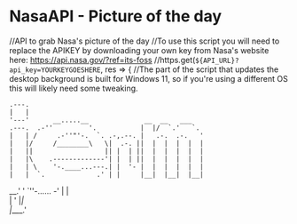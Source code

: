 # NasaAPI - Picture of the day
//API to grab Nasa's picture of the day
//To use this script you will need to replace the APIKEY by downloading your own key from Nasa's website here: https://api.nasa.gov/?ref=its-foss
//https.get(`${API_URL}?api_key=YOURKEYGOESHERE`, res => {
//The part of the script that updates the desktop background is built for Windows 11, so if you're using a different OS this will likely need some tweaking. 

    .---.                                                      
    |   |                                                      
    '---'      __.....__              __  __   ___             
    .---.  .-''         '.           |  |/  `.'   `.           
    |   | /     .-''"'-.  `. .-,.--. |   .-.  .-.   '          
    |   |/     /________\   \|  .-. ||  |  |  |  |  |          
    |   ||                  || |  | ||  |  |  |  |  |          
    |   |\    .-------------'| |  | ||  |  |  |  |  |          
    |   | \    '-.____...---.| |  '- |  |  |  |  |  |          
    |   |  `.             .' | |     |__|  |__|  |__|          
 __.'   '    `''-...... -'   | |                               
|      '                     |_|                               
|____.'                                                        
